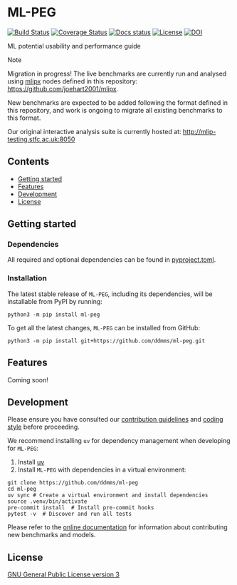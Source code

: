 # ML-PEG

[![Build Status][ci-badge]][ci-link]
[![Coverage Status][cov-badge]][cov-link]
[![Docs status][docs-badge]][docs-link]
[![License][license-badge]][license-link]
[![DOI][doi-badge]][doi-link]

ML potential usability and performance guide

> [!NOTE]
> Migration in progress! The live benchmarks are currently run and analysed using
> [mlipx](https://github.com/basf/mlipx) nodes defined in this repository:
> https://github.com/joehart2001/mlipx.
>
> New benchmarks are expected to be added following the format defined in this
> repository, and work is ongoing to migrate all existing benchmarks to this format.

Our original interactive analysis suite is currently hosted at: http://mlip-testing.stfc.ac.uk:8050

## Contents
- [Getting started](#getting-started)
- [Features](#features)
- [Development](#development)
- [License](#license)

## Getting started

### Dependencies

All required and optional dependencies can be found in [pyproject.toml](pyproject.toml).


### Installation

The latest stable release of `ML-PEG`, including its dependencies, will be installable from PyPI by running:

```
python3 -m pip install ml-peg
```

To get all the latest changes, `ML-PEG` can be installed from GitHub:

```
python3 -m pip install git+https://github.com/ddmms/ml-peg.git
```

## Features

Coming soon!


## Development

Please ensure you have consulted our
[contribution guidelines](contributing.md)
and
[coding style](coding_style.md)
before proceeding.

We recommend installing `uv` for dependency management when developing for `ML-PEG`:

1. Install [uv](https://docs.astral.sh/uv/getting-started/installation)
2. Install `ML-PEG` with dependencies in a virtual environment:

```shell
git clone https://github.com/ddmms/ml-peg
cd ml-peg
uv sync # Create a virtual environment and install dependencies
source .venv/bin/activate
pre-commit install  # Install pre-commit hooks
pytest -v  # Discover and run all tests
```

Please refer to the [online documentation](https://ddmms.github.io/ml-peg/developer_guide/index.html)
for information about contributing new benchmarks and models.

## License

[GNU General Public License version 3](LICENSE)

[ci-badge]: https://github.com/ddmms/ml-peg/actions/workflows/ci.yml/badge.svg?branch=main
[ci-link]: https://github.com/ddmms/ml-peg/actions
[cov-badge]: https://coveralls.io/repos/github/ddmms/ml-peg/badge.svg?branch=main
[cov-link]: https://coveralls.io/github/ddmms/ml-peg?branch=main
[docs-badge]: https://github.com/ddmms/ml-peg/actions/workflows/docs.yml/badge.svg
[docs-link]: https://ddmms.github.io/ml-peg/
[license-badge]: https://img.shields.io/badge/License-GPLv3-blue.svg
[license-link]: https://opensource.org/license/gpl-3-0
[doi-link]: https://doi.org/10.5281/zenodo.16904445
[doi-badge]: https://zenodo.org/badge/DOI/10.5281/zenodo.16904445.svg
